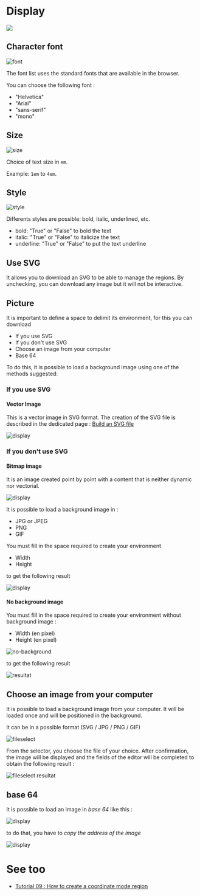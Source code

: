 # Display

[![](../../screenshots/other/Go-back.png)](README.md)

## Character font

![font](../../screenshots/editor/display/font.jpg)

The font list uses the standard fonts that are available in the browser.

You can choose the following font :

- "Helvetica"
- "Arial"
- "sans-serif"
- "mono"

## Size

![size](../../screenshots/editor/display/size.jpg)

Choice of text size in `em`.

Example: `1em` to `4em`.

## Style

![style](../../screenshots/editor/display/style.jpg)

Differents styles are possible: bold, italic, underlined, etc.

- bold: "True" or "False" to bold the text
- italic: "True" or "False" to italicize the text
- underline: "True" or "False" to put the text underline

## Use SVG

It allows you to download an SVG to be able to manage the regions. By unchecking, you can download any image but it will not be interactive.

## Picture

It is important to define a space to delimit its environment, for this you can download

- If you use SVG
- If you don't use SVG
- Choose an image from your computer
- Base 64

To do this, it is possible to load a background image using one of the methods suggested:

### If you use SVG

#### Vector Image

This is a vector image in SVG format. The creation of the SVG file is described in the dedicated page : [Build an SVG file](../appendix/svg.md)

![display](../../screenshots/editor/display/svg-background.jpg)

### If you don't use SVG

#### Bitmap image

It is an image created point by point with a content that is neither dynamic nor vectorial.

![display](../../screenshots/editor/display/jpg-background.jpg)

It is possible to load a background image in :

- JPG or JPEG
- PNG
- GIF

You must fill in the space required to create your environment

- Width
- Height

to get the following result

![display](../../screenshots/editor/display/jpg-resultat.jpg)

#### No background image

You must fill in the space required to create your environment without background image :

- Width (en pixel)
- Height (en pixel)

![no-background](../../screenshots/editor/display/no-background.jpg)

to get the following result

![resultat](../../screenshots/editor/display/no-resultat.jpg)

## Choose an image from your computer

It is possible to load a background image from your computer. It will be loaded once and will be positioned in the background.

It can be in a possible format (SVG / JPG / PNG / GIF)

![fileselect](../../screenshots/editor/display/fileselect.png)

From the selector, you choose the file of your choice. After confirmation, the image will be displayed and the fields of the editor will be completed to obtain the following result :

![fileselect resultat](../../screenshots/editor/display/fileselect-resultat.png)

## base 64

It is possible to load an image in _base 64_ like this :

![display](../../screenshots/editor/display/base64-picture.jpg)

to do that, you have to _copy the address of the image_

![display](../../screenshots/editor/display/base64-capture.jpg)

# See too

- [Tutorial 09 : How to create a coordinate mode region](tutorial09.md)
